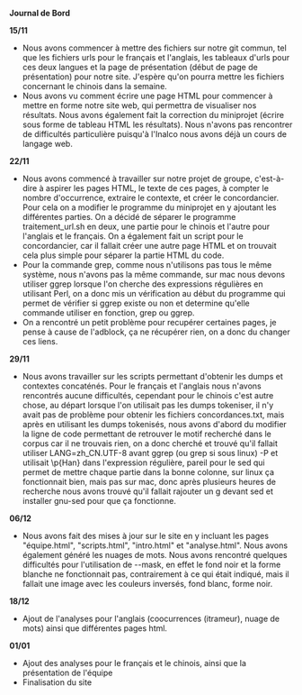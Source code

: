 **Journal de Bord**

**15/11**

- Nous avons commencer à mettre des fichiers sur notre git commun, tel que les fichiers urls pour le français et l'anglais, les tableaux d'urls pour ces deux langues et la page de présentation (début de page de présentation) pour notre site. J'espère qu'on pourra mettre les fichiers concernant le chinois dans la semaine.
- Nous avons vu comment écrire une page HTML pour commencer à mettre en forme notre site web, qui permettra de visualiser nos résultats. Nous avons également fait la correction du miniprojet (écrire sous forme de tableau HTML les résultats). Nous n'avons pas rencontrer de difficultés particulière puisqu'à l'Inalco nous avons déjà un cours de langage web.

**22/11**

- Nous avons commencé à travailler sur notre projet de groupe, c'est-à-dire à aspirer les pages HTML, le texte de ces pages, à compter le nombre d'occurrence, extraire le contexte, et créer le concordancier. Pour cela on a modifier le programme du miniprojet en y ajoutant les différentes parties. On a décidé de séparer le programme traitement_url.sh en deux, une partie pour le chinois et l'autre pour l'anglais et le français. On a également fait un script pour le concordancier, car il fallait créer une autre page HTML et on trouvait cela plus simple pour séparer la partie HTML du code. 
- Pour la commande grep, comme nous n'utilisons pas tous le même système, nous n'avons pas la même commande, sur mac nous devons utiliser ggrep lorsque l'on cherche des expressions régulières en utilisant Perl, on a donc mis un vérification au début du programme qui permet de vérifier si ggrep existe ou non et determine qu'elle commande utiliser en fonction, grep ou ggrep.
- On a rencontré un petit problème pour recupérer certaines pages, je pense à cause de l'adblock, ça ne récupérer rien, on a donc du changer ces liens.

**29/11**

- Nous avons travailler sur les scripts permettant d'obtenir les dumps et contextes concaténés. Pour le français et l'anglais nous n'avons rencontrés aucune difficultés, cependant pour le chinois c'est autre chose, au départ lorsque l'on utilisait pas les dumps tokeniser, il n'y avait pas de problème pour obtenir les fichiers concordances.txt, mais après en utilisant les dumps tokenisés, nous avons d'abord du modifier la ligne de code permettant de retrouver le motif recherché dans le corpus car il ne trouvais rien, on a donc cherché et trouvé qu'il fallait utiliser LANG=zh_CN.UTF-8 avant ggrep (ou grep si sous linux) -P et utilisait \p{Han} dans l'expression régulière, pareil pour le sed qui permet de mettre chaque partie dans la bonne colonne, sur linux ça fonctionnait bien, mais pas sur mac, donc après plusieurs heures de recherche nous avons trouvé qu'il fallait rajouter un g devant sed et installer gnu-sed pour que ça fonctionne. 

**06/12**

- Nous avons fait des mises à jour sur le site en y incluant les pages "équipe.html", "scripts.html", "intro.html" et "analyse.html". Nous avons également généré les nuages de mots. Nous avons rencontré quelques difficultés pour l'utilisation de --mask, en effet le fond noir et la forme blanche ne fonctionnait pas, contrairement à ce qui était indiqué, mais il fallait une image avec les couleurs inversés, fond blanc, forme noir.

**18/12**

- Ajout de l'analyses pour l'anglais (coocurrences (itrameur), nuage de mots) ainsi que différentes pages html.

**01/01**

- Ajout des analyses pour le français et le chinois, ainsi que la présentation de l'équipe
- Finalisation du site